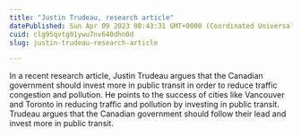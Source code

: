 ```yaml
---
title: "Justin Trudeau, research article"
datePublished: Sun Apr 09 2023 08:43:31 GMT+0000 (Coordinated Universal Time)
cuid: clg95qvtg01ywu7nv640dhn0d
slug: justin-trudeau-research-article

---
```


In a recent research article, Justin Trudeau argues that the Canadian government should invest more in public transit in order to reduce traffic congestion and pollution. He points to the success of cities like Vancouver and Toronto in reducing traffic and pollution by investing in public transit. Trudeau argues that the Canadian government should follow their lead and invest more in public transit.